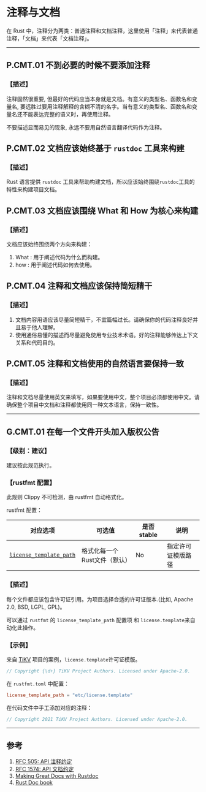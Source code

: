 # 注释与文档

在 Rust 中，注释分为两类：普通注释和文档注释，这里使用「注释」来代表普通注释，「文档」来代表「文档注释」。

---

## P.CMT.01 不到必要的时候不要添加注释

### 【描述】

注释固然很重要, 但最好的代码应当本身就是文档。有意义的类型名、函数名和变量名, 要远胜过要用注释解释的含糊不清的名字。当有意义的类型名、函数名和变量名还不能表达完整的语义时，再使用注释。

不要描述显而易见的现象, 永远不要用自然语言翻译代码作为注释。

## P.CMT.02 文档应该始终基于 `rustdoc` 工具来构建

### 【描述】

Rust 语言提供 `rustdoc` 工具来帮助构建文档，所以应该始终围绕`rustdoc`工具的特性来构建项目文档。

## P.CMT.03 文档应该围绕 What 和 How 为核心来构建

### 【描述】 

文档应该始终围绕两个方向来构建：

1. What : 用于阐述代码为什么而构建。
2. how : 用于阐述代码如何去使用。

## P.CMT.04 注释和文档应该保持简短精干

### 【描述】

1. 文档内容用语应该尽量简短精干，不宜篇幅过长。请确保你的代码注释良好并且易于他人理解。
2. 使用通俗易懂的描述而尽量避免使用专业技术术语。好的注释能够传达上下文关系和代码目的。

## P.CMT.05 注释和文档使用的自然语言要保持一致

### 【描述】 

注释和文档尽量使用英文来填写，如果要使用中文，整个项目必须都使用中文。请确保整个项目中文档和注释都使用同一种文本语言，保持一致性。


---

## G.CMT.01 在每一个文件开头加入版权公告

### 【级别：建议】

建议按此规范执行。

### 【rustfmt 配置】

此规则 Clippy 不可检测，由 rustfmt 自动格式化。

rustfmt 配置：

| 对应选项 | 可选值 | 是否 stable | 说明 |
| ------ | ---- | ---- | ---- | 
| [`license_template_path`](https://rust-lang.github.io/rustfmt/?#license_template_path) | 格式化每一个Rust文件（默认） | No|  指定许可证模版路径 |

### 【描述】

每个文件都应该包含许可证引用。为项目选择合适的许可证版本.(比如, Apache 2.0, BSD, LGPL, GPL)。

可以通过 `rustfmt` 的 `license_template_path` 配置项 和 `license.template`来自动化此操作。

### 【示例】

来自 [TiKV](https://github.com/tikv/tikv/blob/master/etc/license.template) 项目的案例，`license.template`许可证模版。

```rust
// Copyright {\d+} TiKV Project Authors. Licensed under Apache-2.0.
```

在 `rustfmt.toml` 中配置：

```toml
license_template_path = "etc/license.template"
```

在代码文件中手工添加对应的注释：

```rust
// Copyright 2021 TiKV Project Authors. Licensed under Apache-2.0.
```










---

## 参考

1. [RFC 505: API 注释约定](https://github.com/rust-lang/rfcs/blob/master/text/0505-api-comment-conventions.md)
2. [RFC 1574: API 文档约定](https://github.com/rust-lang/rfcs/blob/master/text/1574-more-api-documentation-conventions.md)
3. [Making Great Docs with Rustdoc](https://www.tangramvision.com/blog/making-great-docs-with-rustdoc)
4. [Rust Doc book](https://doc.rust-lang.org/rustdoc/what-is-rustdoc.html)

